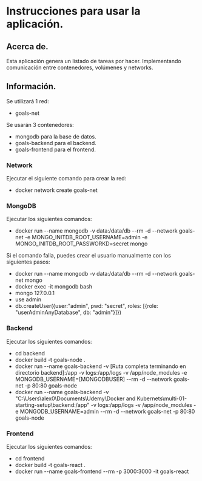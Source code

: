 # Instrucciones para usar la aplicación.


## Acerca de.

Esta aplicación genera un listado de tareas por hacer. Implementando comunicación entre contenedores, volúmenes y networks.

## Información.

Se utilizará 1 red:

* goals-net

Se usarán 3 contenedores:

* mongodb para la base de datos.
* goals-backend para el backend.
* goals-frontend para el frontend.


### Network

Ejecutar el siguiente comando para crear la red:

* docker network create goals-net

### MongoDB

Ejecutar los siguientes comandos:

* docker run --name mongodb -v data:/data/db --rm -d --network goals-net -e MONGO_INITDB_ROOT_USERNAME=admin -e MONGO_INITDB_ROOT_PASSWORKD=secret mongo

Si el comando falla, puedes crear el usuario manualmente con los siguientes pasos:

* docker run --name mongodb -v data:/data/db --rm -d --network goals-net mongo
* docker exec -it mongodb bash
* mongo 127.0.0.1
* use admin
* db.createUser({user:"admin", pwd: "secret", roles: [{role: "userAdminAnyDatabase", db: "admin"}]})


### Backend

Ejecutar los siguientes comandos:

* cd backend
* docker build -t goals-node .
* docker run --name goals-backend -v [Ruta completa terminando en directorio backend]:/app -v logs:/app/logs -v /app/node_modules -e MONGODB_USERNAME=[MONGODBUSER] --rm -d --network goals-net -p 80:80 goals-node
* docker run --name goals-backend -v "C:\Users\alex0\Documents\Udemy\Docker and Kubernets\multi-01-starting-setup\backend:/app" -v logs:/app/logs -v /app/node_modules  -e MONGODB_USERNAME=admin --rm -d --network goals-net -p 80:80 goals-node


### Frontend

Ejecutar los siguientes comandos:

* cd frontend
* docker build -t goals-react .
* docker run --name goals-frontend --rm -p 3000:3000 -it goals-react